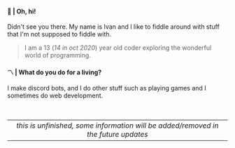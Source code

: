 #### 👋   |  Oh, hi! 
  Didn't see you there. My name is Ivan and I like to fiddle around with stuff that I'm not supposed to fiddle with.

  > I am a 13 (*14 in oct 2020*) year old coder exploring the wonderful world of programming.

#### 〽️ |  What do you do for a living?
  I make discord bots, and I do other stuff such as playing games and I sometimes do web development. 

&nbsp;
&nbsp;
&nbsp;

| |
|:--:|
| *this is unfinished, some information will be added/removed in the future updates* |
